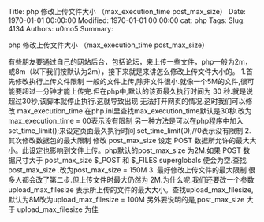 Title: php 修改上传文件大小 （max_execution_time post_max_size）
Date: 1970-01-01 00:00:00
Modified: 1970-01-01 00:00:00
cat: php
Tags: 
Slug: 4134
Authors: u0mo5 
Summary: 

php 修改上传文件大小 （max_execution_time post_max_size）

有些朋友要通过自己的网站后台，包括论坛，来上传一些文件，php一般为2m，或8m（以下我们按默认为2m），接下来就是来讲怎么修改上传文件大小的。
1.首先修改执行上传文件限制
一般的文件上传,除非文件很小.就像一个5M的文件,很可能要超过一分钟才能上传完.但在php中,默认的该页最久执行时间为 30 秒.就是说超过30秒,该脚本就停止执行.这就导致出现 无法打开网页的情况.这时我们可以修改 max_execution_time
在php.ini里查找max_execution_time默认是30秒.改为max_execution_time = 00表示没有限制
另一种方法是可以在php程序中加入set_time_limit();来设定页面最久执行时间.set_time_limit(0);//0表示没有限制
2.其次修改数据包的最大限制
修改 post_max_size 设定 POST 数据所允许的最大大小。此设定也影响到文件上传。php默认的post_max_size 为2M.如果 POST 数据尺寸大于 post_max_size $_POST 和 $_FILES superglobals 便会为空.查找 post_max_size .改为post_max_size = 150M
3. 最好修改上传文件的最大限制
很多人都会改了第二步.但上传文件时最大仍然为 2M.为什么呢.我们还要改一个参数upload_max_filesize 表示所上传的文件的最大大小。查找upload_max_filesize,默认为8M改为upload_max_filesize = 100M
另外要说明的是,post_max_size 大于 upload_max_filesize 为佳



